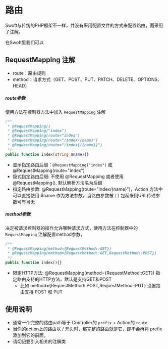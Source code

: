 # 路由

Swoft与传统的PHP框架不一样，并没有采用配置文件的方式来配置路由，而采用了注解。

在Swoft里我们可以

## RequestMapping 注解

- route：路由规则
- method：请求方式（GET、POST、PUT、PATCH、DELETE、OPTIONS、HEAD）

##### route参数

使用方法在控制器方法中加入 `RequestMapping` 注解

```php
/**
 * @RequestMapping()
 * @RequestMapping("index")
 * @RequestMapping(route="index")
 * @RequestMapping(route="/index/{name}")
 * @RequestMapping(route="/index[/{name}]")
 */
public function index(string $name){}
```

- 显示指定路由后缀：`@RequestMapping("index")` 或 @RequestMapping(route="index")
- 隐式指定路由后缀: 不使用 @RequestMapping 或者使用 @RequestMapping(), 默认解析方法名为后缀
- 指定路由参数: @RequestMapping(route="index/{name}")，Action 方法中可以直接使用 $name 作为方法参数，当路由参数被 `[]` 包起来则URL传递参数可有可无

##### method参数

决定被请求控制器的操作允许哪种请求方式，使用方法在控制器中的 `RequestMapping` 注解配置method参数，

```php
/**
 * @RequestMapping(method={RequestMethod::GET})
 * @RequestMapping(method={RequestMethod::GET,RequestMethod::POST})
 */
public function index(){}
```
- 限定HTTP方法: @RequestMapping(method={RequestMethod::GET}) 指定路由支持的HTTP方法，默认是支持GET和POST
  - 比如 method={RequestMethod::POST,RequestMethod::PUT} 设置路由支持 POST 和 PUT

## 使用说明

- 通常一个完整的路由path等于 Controller的 `prefix` + Action的 `route`
- 当你的action上的路由以 / 开头时，那完整的路由就是它，即不会再将 prefix 添加到它的前面。
- 请切记要引入相关的注解类
